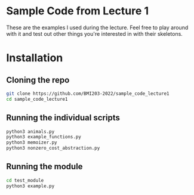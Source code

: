 # Sample Code from Lecture 1

These are the examples I used during the lecture. 
Feel free to play around with it and test out other things you're interested in with their skeletons. 

# Installation

## Cloning the repo
```bash
git clone https://github.com/BMI203-2022/sample_code_lecture1
cd sample_code_lecture1
```

## Running the individual scripts
```bash
python3 animals.py
python3 example_functions.py
python3 memoizer.py
python3 nonzero_cost_abstraction.py
```

## Running the module
```bash
cd test_module
python3 example.py
```
